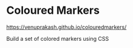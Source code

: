<h1>Coloured Markers</h1>

https://venuprakash.github.io/colouredmarkers/

Build a set of colored markers using CSS


